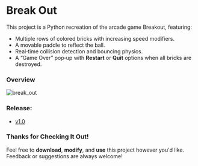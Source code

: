 # Break Out

 This project is a Python recreation of the arcade game Breakout, featuring:  
- Multiple rows of colored bricks with increasing speed modifiers.  
- A movable paddle to reflect the ball.  
- Real‑time collision detection and bouncing physics.  
- A “Game Over” pop‑up with **Restart** or **Quit** options when all bricks are destroyed.

### Overview
![break_out](https://github.com/user-attachments/assets/04073514-2671-41f0-a9f7-964ce8011ab7)

### Release:
- [v1.0](https://github.com/Kurokatana94/PortfolioProject-06-BreakOutGame/releases/download/v1.0.0/BreakOut.exe)

### Thanks for Checking It Out!
Feel free to **download**, **modify**, and **use** this project however you'd like. Feedback or suggestions are always welcome!
